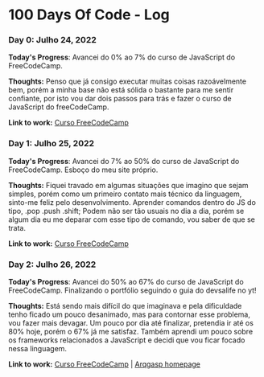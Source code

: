 # 100 Days Of Code - Log

### Day 0: Julho 24, 2022

**Today's Progress**: Avancei do 0% ao 7% do curso de JavaScript do FreeCodeCamp.

**Thoughts:** Penso que já consigo executar muitas coisas razoávelmente bem, porém a minha base não está sólida o bastante para me sentir confiante, por isto vou dar dois passos para trás e fazer o curso de JavaScript do freeCodeCamp.

**Link to work:** [Curso FreeCodeCamp](http://www.freecodecamp.org)

### Day 1: Julho 25, 2022

**Today's Progress**: Avancei do 7% ao 50% do curso de JavaScript do FreeCodeCamp. Esboço do meu site próprio.

**Thoughts:** Fiquei travado em algumas situações que imagino que sejam simples, porém como um primeiro contato mais técnico da linguagem, sinto-me feliz pelo desenvolvimento. Aprender comandos dentro do JS do tipo, .pop .push .shift; Podem não ser tão usuais no dia a dia, porém se algum dia eu me deparar com esse tipo de comando, vou saber de que se trata.

**Link to work:** [Curso FreeCodeCamp](http://www.freecodecamp.org)

### Day 2: Julho 26, 2022

**Today's Progress**: Avancei do 50% ao 67% do curso de JavaScript do FreeCodeCamp. Finalizando o portfólio seguindo o guia do devsalife no yt!

**Thoughts:** Está sendo mais difícil do que imaginava e pela dificuldade tenho ficado um pouco desanimado, mas para contornar esse problema, vou fazer mais devagar. Um pouco por dia até finalizar, pretendia ir até os 80% hoje, porém o 67% já me satisfaz. Também aprendi um pouco sobre os frameworks relacionados a JavaScript e decidi que vou ficar focado nessa linguagem. 

**Link to work:** [Curso FreeCodeCamp](http://www.freecodecamp.org) | [Arqgasp homepage](https://github.com/piferia/arqgasp-homepage)
